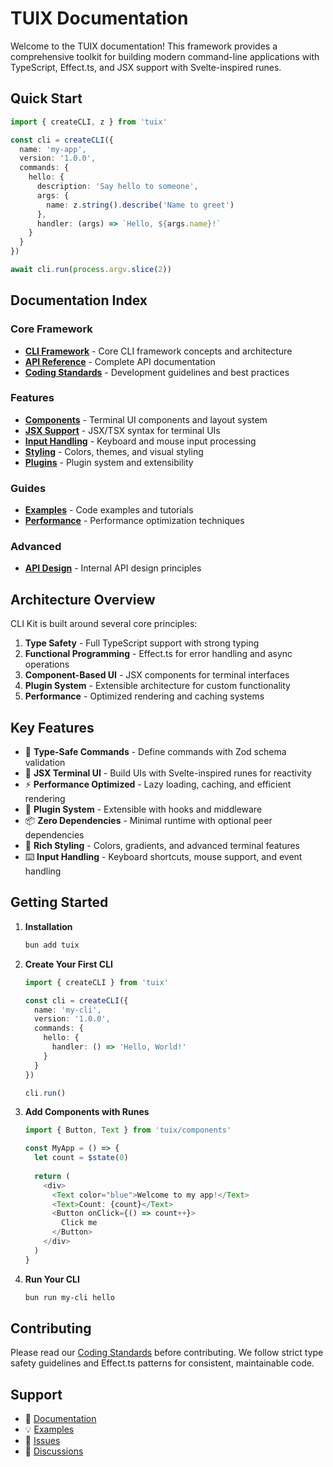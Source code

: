 # TUIX Documentation

Welcome to the TUIX documentation! This framework provides a comprehensive toolkit for building modern command-line applications with TypeScript, Effect.ts, and JSX support with Svelte-inspired runes.

## Quick Start

```typescript
import { createCLI, z } from 'tuix'

const cli = createCLI({
  name: 'my-app',
  version: '1.0.0',
  commands: {
    hello: {
      description: 'Say hello to someone',
      args: {
        name: z.string().describe('Name to greet')
      },
      handler: (args) => `Hello, ${args.name}!`
    }
  }
})

await cli.run(process.argv.slice(2))
```

## Documentation Index

### Core Framework
- **[CLI Framework](./cli-framework.md)** - Core CLI framework concepts and architecture
- **[API Reference](./api-reference.md)** - Complete API documentation
- **[Coding Standards](./CODING-STANDARDS.md)** - Development guidelines and best practices

### Features
- **[Components](./COMPONENTS.md)** - Terminal UI components and layout system
- **[JSX Support](./jsx.md)** - JSX/TSX syntax for terminal UIs
- **[Input Handling](./INPUT-HANDLING.md)** - Keyboard and mouse input processing
- **[Styling](./STYLING.md)** - Colors, themes, and visual styling
- **[Plugins](./plugins.md)** - Plugin system and extensibility

### Guides
- **[Examples](./EXAMPLES.md)** - Code examples and tutorials
- **[Performance](./performance.md)** - Performance optimization techniques

### Advanced
- **[API Design](./API.md)** - Internal API design principles

## Architecture Overview

CLI Kit is built around several core principles:

1. **Type Safety** - Full TypeScript support with strong typing
2. **Functional Programming** - Effect.ts for error handling and async operations
3. **Component-Based UI** - JSX components for terminal interfaces
4. **Plugin System** - Extensible architecture for custom functionality
5. **Performance** - Optimized rendering and caching systems

## Key Features

- 🎯 **Type-Safe Commands** - Define commands with Zod schema validation
- 🎨 **JSX Terminal UI** - Build UIs with Svelte-inspired runes for reactivity
- ⚡ **Performance Optimized** - Lazy loading, caching, and efficient rendering
- 🔌 **Plugin System** - Extensible with hooks and middleware
- 📦 **Zero Dependencies** - Minimal runtime with optional peer dependencies
- 🎨 **Rich Styling** - Colors, gradients, and advanced terminal features
- ⌨️ **Input Handling** - Keyboard shortcuts, mouse support, and event handling

## Getting Started

1. **Installation**
   ```bash
   bun add tuix
   ```

2. **Create Your First CLI**
   ```typescript
   import { createCLI } from 'tuix'
   
   const cli = createCLI({
     name: 'my-cli',
     version: '1.0.0',
     commands: {
       hello: {
         handler: () => 'Hello, World!'
       }
     }
   })
   
   cli.run()
   ```

3. **Add Components with Runes**
   ```typescript
   import { Button, Text } from 'tuix/components'
   
   const MyApp = () => {
     let count = $state(0)
     
     return (
       <div>
         <Text color="blue">Welcome to my app!</Text>
         <Text>Count: {count}</Text>
         <Button onClick={() => count++}>
           Click me
         </Button>
       </div>
     )
   }
   ```

4. **Run Your CLI**
   ```bash
   bun run my-cli hello
   ```

## Contributing

Please read our [Coding Standards](./CODING-STANDARDS.md) before contributing. We follow strict type safety guidelines and Effect.ts patterns for consistent, maintainable code.

## Support

- 📖 [Documentation](./api-reference.md)
- 💡 [Examples](./EXAMPLES.md)
- 🐛 [Issues](https://github.com/cinderlink/cli-kit/issues)
- 💬 [Discussions](https://github.com/cinderlink/cli-kit/discussions)
